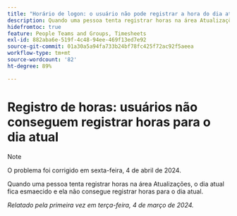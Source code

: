 ```yaml
---
title: "Horário de logon: o usuário não pode registrar a hora do dia atual"
description: Quando uma pessoa tenta registrar horas na área Atualizações, o dia atual fica esmaecido e ela não consegue registrar horas para o dia atual.
hidefromtoc: true
feature: People Teams and Groups, Timesheets
exl-id: 882aba6e-519f-4c48-94ee-469f13ed7e92
source-git-commit: 01a30a5a94fa733b24bf78fc425f72ac92f5aeea
workflow-type: tm+mt
source-wordcount: '82'
ht-degree: 89%

---
```


# Registro de horas: usuários não conseguem registrar horas para o dia atual

>[!NOTE]
>
>O problema foi corrigido em sexta-feira, 4 de abril de 2024.

Quando uma pessoa tenta registrar horas na área Atualizações, o dia atual fica esmaecido e ela não consegue registrar horas para o dia atual.

_Relatado pela primeira vez em terça-feira, 4 de março de 2024._
